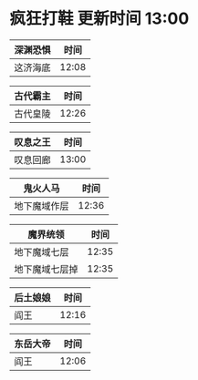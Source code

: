 # 疯狂打鞋 更新时间 13:00

| 深渊恐惧   | 时间    |
|--------|-------|
| 这济海底 | 12:08 |

| 古代霸主   | 时间    |
|--------|-------|
| 古代皇陵 | 12:26 |

| 叹息之王   | 时间    |
|--------|-------|
| 叹息回廊 | 13:00 |

| 鬼火人马   | 时间    |
|--------|-------|
| 地下魔域作层 | 12:36 |

| 魔界统领   | 时间    |
|--------|-------|
| 地下魔域七层 | 12:35 |
| 地下魔域七层掉 | 12:35 |

| 后土娘娘   | 时间    |
|--------|-------|
| 阎王 | 12:16 |

| 东岳大帝   | 时间    |
|--------|-------|
| 阎王 | 12:06 |